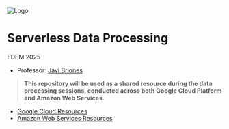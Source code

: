 ![Logo](https://n3m5z7t4.rocketcdn.me/wp-content/plugins/edem-shortcodes/public/img/logo-Edem.png)

# Serverless Data Processing
EDEM 2025

- Professor: [Javi Briones](https://github.com/jabrio)

> **This repository will be used as a shared resource during the data processing sessions, conducted across both Google Cloud Platform and Amazon Web Services.**

- [Google Cloud Resources](./GCP/README.md)
- [Amazon Web Services Resources](./AWS/README.md)